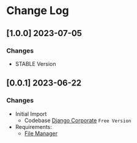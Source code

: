 # Change Log

## [1.0.0] 2023-07-05
### Changes

- STABLE Version 

## [0.0.1] 2023-06-22
### Changes

- Initial Import
  - Codebase [Django Corporate](https://appseed.us/product/corporate-dashboard/django/) `Free Version`
- Requirements: 
  - [File Manager](https://github.com/app-generator/sample-django-file-manager#file-manager)
